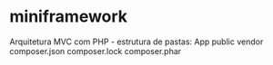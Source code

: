 # miniframework

Arquitetura MVC com PHP - estrutura de pastas:
App
public
vendor
composer.json
composer.lock
composer.phar
